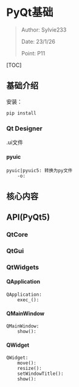# PyQt基础

>Author: Sylvie233
>
>Date: 23/1/26
>
>Point: P11

[TOC]

## 基础介绍

安装：

```
pip install 
```



### Qt Designer

.ui文件

#### pyuic

```
pyuic|pyuic5: 转换为py文件
	-o:
```











## 核心内容

## API(PyQt5)

### QtCore



### QtGui



### QtWidgets

#### QApplication

```
QApplication:
	exec_():
```



#### QMainWindow

```
QMainWindow:
	show():
```





#### QWidget

```
QWidget:
	move():
	resize():
	setWindowTitle():
	show():
```































